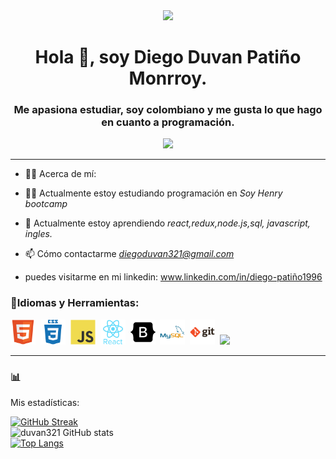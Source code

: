 <div id="header" align="center">
<img src="https://media1.giphy.com/media/idSEtVpsq0zpzKIhW1/200w.webp?cid=ecf05e47bl8ra0iwcts6dex3z8yo7r1ip9namkitca2m8pff&rid=200w.webp&ct=g" width="200"/>
<h1 align="center">Hola 👋, soy Diego Duvan Patiño Monrroy.</h1>
<h3 align="center">Me apasiona estudiar, soy colombiano y me gusta lo que hago en cuanto a programación.</h3>
</div>

<div id="badges" align="center"><a href="https://github.com/duvan321/duvan321/edit/main/README.md" target="_blank">
<img src="https://img.shields.io/github/gist/last-commit/duvan321?logo=github"/>
</a>
</div>

- - -
- 🙎‍♂️ Acerca de mí:

- 👨‍💻 Actualmente estoy estudiando programación en *Soy Henry bootcamp*
- 🌱 Actualmente estoy aprendiendo *react,redux,node.js,sql, javascript, ingles.*
- 📫 Cómo contactarme
*diegoduvan321@gmail.com*
- puedes visitarme en mi linkedin: www.linkedin.com/in/diego-patiño1996



<div align="left">
<h3>🔨Idiomas y Herramientas:</h3>
<div>
<img src="https://github.com/devicons/devicon/raw/master/icons/html5/html5-original.svg" title="HTML5" alt="HTML" width="40" height="40"/>&nbsp;
<img src="https://github.com/devicons/devicon/raw/master/icons/css3/css3-plain-wordmark.svg" title="CSS3" alt="CSS" width="40" height="40"/>&nbsp;
<img src="https://github.com/devicons/devicon/raw/master/icons/javascript/javascript-original.svg" title="JAVASCRIPT" alt="JAVASCRIPT" width="40" height="40"/>&nbsp;
<img src="https://github.com/devicons/devicon/raw/master/icons/react/react-original-wordmark.svg" title="REACT" alt="REACT" width="40" height="40"/>&nbsp;
<img src="https://github.com/devicons/devicon/raw/master/icons/bootstrap/bootstrap-plain.svg" title="BOOTSTRAP" alt="BOOTSTRAP" width="40" height="40"/>&nbsp;
<img src="https://github.com/devicons/devicon/raw/master/icons/mysql/mysql-original-wordmark.svg" title="MYSQL" alt="MYSQL" width="40" height="40"/>&nbsp;
<img src="https://github.com/devicons/devicon/raw/master/icons/git/git-original-wordmark.svg" title="GIT" alt="GIT" width="40" height="40"/>&nbsp;
 <img src="https://skillicons.dev/icons?i=vite,redux,nodejs,postgres,postman,sequelize,msq" />

- - -
### 📊 
Mis estadísticas:

[![GitHub Streak](http://github-readme-streak-stats.herokuapp.com?user=duvan321&theme=dracula&hide_border=falso&border_radius=4.4&locale=es&mode=weekly)](https://git.io/streak-stats)<br>
![duvan321 GitHub stats](https://github-readme-stats.vercel.app/api?username=duvan321&show_icons=true&theme=radical)<br>
[![Top Langs](https://github-readme-stats.vercel.app/api/top-langs/?username=duvan321&langs_count=8)](https://github.com/anuraghazra/github-readme-stats)

